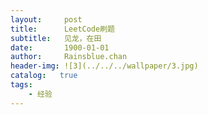 ```yaml
---
layout:     post
title:      LeetCode刷题
subtitle:   见龙，在田
date:       1900-01-01
author:     Rainsblue.chan
header-img: ![3](../../../wallpaper/3.jpg)
catalog:   true
tags:
    - 经验
---
```


